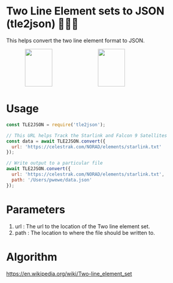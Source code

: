 # Two Line Element sets to JSON (tle2json) 🚴🏾‍♀️

This helps convert the two line element format to JSON.

<div style="margin-left:10%">
    <img src="https://res.cloudinary.com/pbaba/image/upload/v1589652610/Screenshot_2020-05-16_at_7.02.18_PM_md6ktx.png" width="40%" height="100" />
    <img style="margin-left: 2%" src="https://res.cloudinary.com/pbaba/image/upload/v1589652604/Screenshot_2020-05-16_at_6.44.58_PM_b45huo.png" width="40%" height="100" />
</div>

# Usage

```js
const TLE2JSON = require('tle2json');

// This URL helps Track the Starlink and Falcon 9 Satellites
const data = await TLE2JSON.convert({
  url: 'https://celestrak.com/NORAD/elements/starlink.txt'
});

// Write output to a particular file
await TLE2JSON.convert({
  url: 'https://celestrak.com/NORAD/elements/starlink.txt',
  path: '/Users/pwewe/data.json'
});
```

# Parameters

1. url : The url to the location of the Two line element set.
2. path : The location to where the file should be written to.

# Algorithm

https://en.wikipedia.org/wiki/Two-line_element_set
